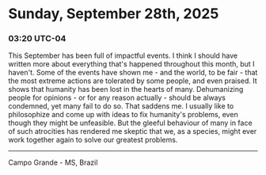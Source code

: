 # Sunday, September 28th, 2025

### 03:20 UTC-04

This September has been full of impactful events. I think I should have written
more about everything that's happened throughout this month, but I haven't. Some
of the events have shown me - and the world, to be fair - that the most extreme
actions are tolerated by some people, and even praised. It shows that humanity has
been lost in the hearts of many. Dehumanizing people for opinions - or for any reason
actually - should be always condemned, yet many fail to do so. That saddens me.
I usually like to philosophize and come up with ideas to fix humanity's problems,
even though they might be unfeasible. But the gleeful behaviour of many in face
of such atrocities has rendered me skeptic that we, as a species, might ever work
together again to solve our greatest problems.

---

Campo Grande - MS, Brazil
